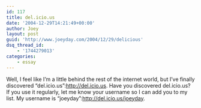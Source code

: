```yaml
---
id: 117
title: del.icio.us
date: '2004-12-29T14:21:49+00:00'
author: Joey
layout: post
guid: 'http://www.joeyday.com/2004/12/29/delicious'
dsq_thread_id:
    - '1744279013'
categories:
    - essay
---
```


Well, I feel like I’m a little behind the rest of the internet world, but I’ve finally discovered “del.icio.us”:http://del.icio.us. Have you discovered del.icio.us? If you use it regularly, let me know your username so I can add you to my list. My username is “joeyday”:http://del.icio.us/joeyday.
